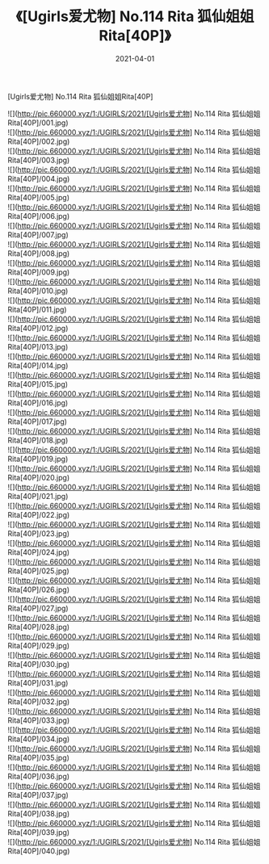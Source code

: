 ﻿---
layout: post
title:  《[Ugirls爱尤物] No.114 Rita 狐仙姐姐Rita[40P]》
date:   2021-04-01
img: http://pic.660000.xyz/1:/UGIRLS/2021/[Ugirls爱尤物] No.114 Rita 狐仙姐姐Rita[40P]/000.jpg
categories: [美女, 清纯, 唯美]
---

[Ugirls爱尤物] No.114 Rita 狐仙姐姐Rita[40P]

  ![](http://pic.660000.xyz/1:/UGIRLS/2021/[Ugirls爱尤物] No.114 Rita 狐仙姐姐Rita[40P]/001.jpg) <br> ![](http://pic.660000.xyz/1:/UGIRLS/2021/[Ugirls爱尤物] No.114 Rita 狐仙姐姐Rita[40P]/002.jpg) <br> ![](http://pic.660000.xyz/1:/UGIRLS/2021/[Ugirls爱尤物] No.114 Rita 狐仙姐姐Rita[40P]/003.jpg) <br> ![](http://pic.660000.xyz/1:/UGIRLS/2021/[Ugirls爱尤物] No.114 Rita 狐仙姐姐Rita[40P]/004.jpg) <br> ![](http://pic.660000.xyz/1:/UGIRLS/2021/[Ugirls爱尤物] No.114 Rita 狐仙姐姐Rita[40P]/005.jpg) <br> ![](http://pic.660000.xyz/1:/UGIRLS/2021/[Ugirls爱尤物] No.114 Rita 狐仙姐姐Rita[40P]/006.jpg) <br> ![](http://pic.660000.xyz/1:/UGIRLS/2021/[Ugirls爱尤物] No.114 Rita 狐仙姐姐Rita[40P]/007.jpg) <br> ![](http://pic.660000.xyz/1:/UGIRLS/2021/[Ugirls爱尤物] No.114 Rita 狐仙姐姐Rita[40P]/008.jpg) <br> ![](http://pic.660000.xyz/1:/UGIRLS/2021/[Ugirls爱尤物] No.114 Rita 狐仙姐姐Rita[40P]/009.jpg) <br> ![](http://pic.660000.xyz/1:/UGIRLS/2021/[Ugirls爱尤物] No.114 Rita 狐仙姐姐Rita[40P]/010.jpg) <br> ![](http://pic.660000.xyz/1:/UGIRLS/2021/[Ugirls爱尤物] No.114 Rita 狐仙姐姐Rita[40P]/011.jpg) <br> ![](http://pic.660000.xyz/1:/UGIRLS/2021/[Ugirls爱尤物] No.114 Rita 狐仙姐姐Rita[40P]/012.jpg) <br> ![](http://pic.660000.xyz/1:/UGIRLS/2021/[Ugirls爱尤物] No.114 Rita 狐仙姐姐Rita[40P]/013.jpg) <br> ![](http://pic.660000.xyz/1:/UGIRLS/2021/[Ugirls爱尤物] No.114 Rita 狐仙姐姐Rita[40P]/014.jpg) <br> ![](http://pic.660000.xyz/1:/UGIRLS/2021/[Ugirls爱尤物] No.114 Rita 狐仙姐姐Rita[40P]/015.jpg) <br> ![](http://pic.660000.xyz/1:/UGIRLS/2021/[Ugirls爱尤物] No.114 Rita 狐仙姐姐Rita[40P]/016.jpg) <br> ![](http://pic.660000.xyz/1:/UGIRLS/2021/[Ugirls爱尤物] No.114 Rita 狐仙姐姐Rita[40P]/017.jpg) <br> ![](http://pic.660000.xyz/1:/UGIRLS/2021/[Ugirls爱尤物] No.114 Rita 狐仙姐姐Rita[40P]/018.jpg) <br> ![](http://pic.660000.xyz/1:/UGIRLS/2021/[Ugirls爱尤物] No.114 Rita 狐仙姐姐Rita[40P]/019.jpg) <br> ![](http://pic.660000.xyz/1:/UGIRLS/2021/[Ugirls爱尤物] No.114 Rita 狐仙姐姐Rita[40P]/020.jpg) <br> ![](http://pic.660000.xyz/1:/UGIRLS/2021/[Ugirls爱尤物] No.114 Rita 狐仙姐姐Rita[40P]/021.jpg) <br> ![](http://pic.660000.xyz/1:/UGIRLS/2021/[Ugirls爱尤物] No.114 Rita 狐仙姐姐Rita[40P]/022.jpg) <br> ![](http://pic.660000.xyz/1:/UGIRLS/2021/[Ugirls爱尤物] No.114 Rita 狐仙姐姐Rita[40P]/023.jpg) <br> ![](http://pic.660000.xyz/1:/UGIRLS/2021/[Ugirls爱尤物] No.114 Rita 狐仙姐姐Rita[40P]/024.jpg) <br> ![](http://pic.660000.xyz/1:/UGIRLS/2021/[Ugirls爱尤物] No.114 Rita 狐仙姐姐Rita[40P]/025.jpg) <br> ![](http://pic.660000.xyz/1:/UGIRLS/2021/[Ugirls爱尤物] No.114 Rita 狐仙姐姐Rita[40P]/026.jpg) <br> ![](http://pic.660000.xyz/1:/UGIRLS/2021/[Ugirls爱尤物] No.114 Rita 狐仙姐姐Rita[40P]/027.jpg) <br> ![](http://pic.660000.xyz/1:/UGIRLS/2021/[Ugirls爱尤物] No.114 Rita 狐仙姐姐Rita[40P]/028.jpg) <br> ![](http://pic.660000.xyz/1:/UGIRLS/2021/[Ugirls爱尤物] No.114 Rita 狐仙姐姐Rita[40P]/029.jpg) <br> ![](http://pic.660000.xyz/1:/UGIRLS/2021/[Ugirls爱尤物] No.114 Rita 狐仙姐姐Rita[40P]/030.jpg) <br> ![](http://pic.660000.xyz/1:/UGIRLS/2021/[Ugirls爱尤物] No.114 Rita 狐仙姐姐Rita[40P]/031.jpg) <br> ![](http://pic.660000.xyz/1:/UGIRLS/2021/[Ugirls爱尤物] No.114 Rita 狐仙姐姐Rita[40P]/032.jpg) <br> ![](http://pic.660000.xyz/1:/UGIRLS/2021/[Ugirls爱尤物] No.114 Rita 狐仙姐姐Rita[40P]/033.jpg) <br> ![](http://pic.660000.xyz/1:/UGIRLS/2021/[Ugirls爱尤物] No.114 Rita 狐仙姐姐Rita[40P]/034.jpg) <br> ![](http://pic.660000.xyz/1:/UGIRLS/2021/[Ugirls爱尤物] No.114 Rita 狐仙姐姐Rita[40P]/035.jpg) <br> ![](http://pic.660000.xyz/1:/UGIRLS/2021/[Ugirls爱尤物] No.114 Rita 狐仙姐姐Rita[40P]/036.jpg) <br> ![](http://pic.660000.xyz/1:/UGIRLS/2021/[Ugirls爱尤物] No.114 Rita 狐仙姐姐Rita[40P]/037.jpg) <br> ![](http://pic.660000.xyz/1:/UGIRLS/2021/[Ugirls爱尤物] No.114 Rita 狐仙姐姐Rita[40P]/038.jpg) <br> ![](http://pic.660000.xyz/1:/UGIRLS/2021/[Ugirls爱尤物] No.114 Rita 狐仙姐姐Rita[40P]/039.jpg) <br> ![](http://pic.660000.xyz/1:/UGIRLS/2021/[Ugirls爱尤物] No.114 Rita 狐仙姐姐Rita[40P]/040.jpg) <br>